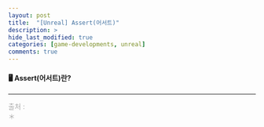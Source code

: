 ```yaml
---
layout: post
title:  "[Unreal] Assert(어서트)"
description: >
hide_last_modified: true
categories: [game-developments, unreal]
comments: true
---
```


#### 🖥️ Assert(어서트)란?
>

----
<span style="color:darkgray; font-size:14px;"> 출처 : <br>
＊ <br>
</span>